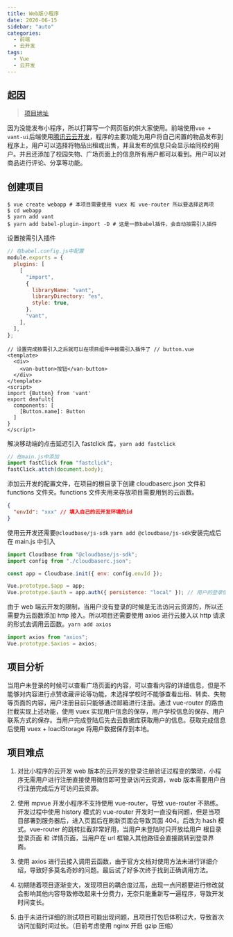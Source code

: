 ```yaml
---
title: Web版小程序
date: 2020-06-15
sidebar: "auto"
categories:
  - 前端
  - 云开发
tags:
  - Vue
  - 云开发
---
```


## 起因

> [项目地址](http://188.131.188.209/college)

因为没能发布小程序，所以打算写一个网页版的供大家使用。前端使用`vue + vant-ui`后端使用[腾讯云云开发](https://cloudbase.net)，程序的主要功能为用户将自己闲置的物品发布到程序上，用户可以选择将物品出租或出售，并且发布的信息只会显示给同校的用户。并且还添加了校园失物、广场页面上的信息所有用户都可以看到。用户可以对商品进行评论、分享等功能。

## 创建项目

```shell
$ vue create webapp # 本项目需要使用 vuex 和 vue-router 所以要选择这两项
$ cd webapp
$ yarn add vant
$ yarn add babel-plugin-import -D # 这是一款babel插件，会自动按需引入插件

```

设置按需引入插件

```js
// 在babel.config.js中配置
module.exports = {
  plugins: [
    [
      "import",
      {
        libraryName: "vant",
        libraryDirectory: "es",
        style: true,
      },
      "vant",
    ],
  ],
};
```

```vue
// 设置完成按需引入之后就可以在项目组件中按需引入插件了 // button.vue
<template>
  <div>
    <van-button>按钮</van-button>
  </div>
</template>
<script>
import {Button} from 'vant'
export deafult{
  components: [
    [Button.name]: Button
  ]
}
</script>
```

解决移动端的点击延迟引入 fastclick 库，`yarn add fastclick`

```js
// 在main.js中添加
import fastClick from "fastclick";
fastClick.attch(document.body);
```

添加云开发的配置文件，在项目的根目录下创建 cloudbaserc.json 文件和 functions 文件夹。functions 文件夹用来存放项目需要用到的云函数。

```json
{
  "envId": "xxx" // 填入自己的云开发环境的id
}
```

使用云开发还需要`@cloudbase/js-sdk` `yarn add @cloudbase/js-sdk`安装完成后在 main.js 中引入

```js
import Cloudbase from "@cloudbase/js-sdk";
import config from "./cloudbaserc.json";

const app = Cloudbase.init({ env: config.envId });

Vue.prototype.$app = app;
Vue.prototype.$auth = app.auth({ persistence: "local" }); // 用户的登录信息保存在localStorage当中
```

由于 web 端云开发的限制，当用户没有登录的时候是无法访问云资源的，所以还需要为云函数添加 http 接入。所以项目还需要使用 axios 进行云接入以 http 请求的形式去调用云函数。`yarn add axios`

```js
import axios from "axios";
Vue.prototype.$axios = axios;
```

## 项目分析

当用户未登录的时候可以查看广场页面的内容，可以查看内容的详细信息，但是不能够对内容进行点赞收藏评论等功能，未选择学校时不能够查看出租、转卖、失物等页面的内容，用户注册目前只能够通过邮箱进行注册。通过 vue-router 的路由拦截实现上述功能，使用 vuex 实现用户信息的保存，用户学校信息的保存、用户联系方式的保存。当用户完成登陆后先去云数据库获取用户的信息。获取完成信息后使用 vuex + loaclStorage 将用户数据保存到本地。

## 项目难点

1. 对比小程序的云开发 web 版本的云开发的登录注册验证过程变的繁琐，小程序无需用户进行注册直接使用微信即可登录访问云资源，web 版本需要用户自行注册完成后方可访问云资源。

2. 使用 mpvue 开发小程序不支持使用 vue-router，导致 vue-router 不熟练。开发过程中使用 history 模式的 vue-router 开发时一直没有问题，但是当项目部署到服务器后，进入页面后在刷新页面会导致页面 404。后改为 hash 模式。vue-router 的跳转拦截非常好用，当用户未登陆时只开放给用户 根目录 登录页面 和 详情页面，当用户在 url 框输入其他路径会直接跳转到登录界面。

3. 使用 axios 进行云接入调用云函数，由于官方文档对使用方法未进行详细介绍，导致好多莫名奇妙的问题。最后试了好多次终于找到正确调用方法。

4. 初期随着项目逐渐变大，发现项目的耦合度过高，出现一点问题要进行修改就会影响其他内容导致修改起来十分费力，无奈只能重新写一遍程序，导致开发时间变长。

5. 由于未进行详细的测试项目可能出现问题，且项目打包后体积过大，导致首次访问加载时间过长。（目前考虑使用 nginx 开启 gzip 压缩）
